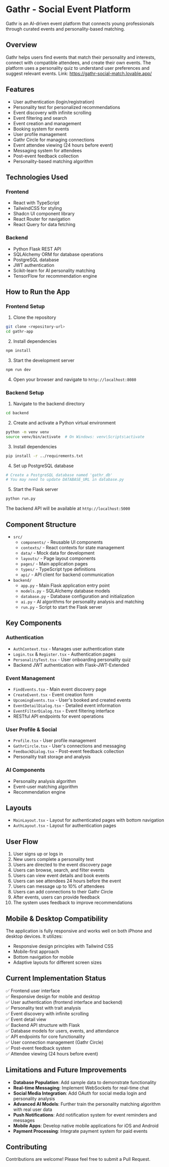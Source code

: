 
# Gathr - Social Event Platform

Gathr is an AI-driven event platform that connects young professionals through curated events and personality-based matching.

## Overview

Gathr helps users find events that match their personality and interests, connect with compatible attendees, and create their own events. The platform uses a personality quiz to understand user preferences and suggest relevant events.
Link:
https://gathr-social-match.lovable.app/

## Features

- User authentication (login/registration)
- Personality test for personalized recommendations
- Event discovery with infinite scrolling
- Event filtering and search
- Event creation and management
- Booking system for events
- User profile management
- Gathr Circle for managing connections
- Event attendee viewing (24 hours before event)
- Messaging system for attendees
- Post-event feedback collection
- Personality-based matching algorithm

## Technologies Used

### Frontend
- React with TypeScript
- TailwindCSS for styling
- Shadcn UI component library
- React Router for navigation
- React Query for data fetching

### Backend
- Python Flask REST API
- SQLAlchemy ORM for database operations
- PostgreSQL database
- JWT authentication
- Scikit-learn for AI personality matching
- TensorFlow for recommendation engine

## How to Run the App

### Frontend Setup

1. Clone the repository
```bash
git clone <repository-url>
cd gathr-app
```

2. Install dependencies
```bash
npm install
```

3. Start the development server
```bash
npm run dev
```

4. Open your browser and navigate to `http://localhost:8080`

### Backend Setup

1. Navigate to the backend directory
```bash
cd backend
```

2. Create and activate a Python virtual environment
```bash
python -m venv venv
source venv/bin/activate  # On Windows: venv\Scripts\activate
```

3. Install dependencies
```bash
pip install -r ../requirements.txt
```

4. Set up PostgreSQL database
```bash
# Create a PostgreSQL database named 'gathr_db'
# You may need to update DATABASE_URL in database.py
```

5. Start the Flask server
```bash
python run.py
```

The backend API will be available at `http://localhost:5000`

## Component Structure

- `src/`
  - `components/` - Reusable UI components
  - `contexts/` - React contexts for state management
  - `data/` - Mock data for development
  - `layouts/` - Page layout components
  - `pages/` - Main application pages
  - `types/` - TypeScript type definitions
  - `api/` - API client for backend communication
- `backend/`
  - `app.py` - Main Flask application entry point
  - `models.py` - SQLAlchemy database models
  - `database.py` - Database configuration and initialization
  - `ai.py` - AI algorithms for personality analysis and matching
  - `run.py` - Script to start the Flask server

## Key Components

### Authentication
- `AuthContext.tsx` - Manages user authentication state
- `Login.tsx` & `Register.tsx` - Authentication pages
- `PersonalityTest.tsx` - User onboarding personality quiz
- Backend JWT authentication with Flask-JWT-Extended

### Event Management
- `FindEvents.tsx` - Main event discovery page
- `CreateEvent.tsx` - Event creation form
- `UpcomingEvents.tsx` - User's booked and created events
- `EventDetailDialog.tsx` - Detailed event information
- `EventFilterDialog.tsx` - Event filtering interface
- RESTful API endpoints for event operations

### User Profile & Social
- `Profile.tsx` - User profile management
- `GathrCircle.tsx` - User's connections and messaging
- `FeedbackDialog.tsx` - Post-event feedback collection
- Personality trait storage and analysis

### AI Components
- Personality analysis algorithm
- Event-user matching algorithm
- Recommendation engine

## Layouts
- `MainLayout.tsx` - Layout for authenticated pages with bottom navigation
- `AuthLayout.tsx` - Layout for authentication pages

## User Flow
1. User signs up or logs in
2. New users complete a personality test
3. Users are directed to the event discovery page
4. Users can browse, search, and filter events
5. Users can view event details and book events
6. Users can see attendees 24 hours before the event
7. Users can message up to 10% of attendees
8. Users can add connections to their Gathr Circle
9. After events, users can provide feedback
10. The system uses feedback to improve recommendations

## Mobile & Desktop Compatibility
The application is fully responsive and works well on both iPhone and desktop devices. It utilizes:
- Responsive design principles with Tailwind CSS
- Mobile-first approach
- Bottom navigation for mobile
- Adaptive layouts for different screen sizes

## Current Implementation Status

✅ Frontend user interface  
✅ Responsive design for mobile and desktop  
✅ User authentication (frontend interface and backend)  
✅ Personality test with trait analysis  
✅ Event discovery with infinite scrolling  
✅ Event detail view  
✅ Backend API structure with Flask  
✅ Database models for users, events, and attendance  
✅ API endpoints for core functionality  
✅ User connection management (Gathr Circle)  
✅ Post-event feedback system  
✅ Attendee viewing (24 hours before event)  

## Limitations and Future Improvements

- **Database Population**: Add sample data to demonstrate functionality
- **Real-time Messaging**: Implement WebSockets for real-time chat
- **Social Media Integration**: Add OAuth for social media login and personality analysis
- **Advanced AI Models**: Further train the personality matching algorithm with real user data
- **Push Notifications**: Add notification system for event reminders and messages
- **Mobile Apps**: Develop native mobile applications for iOS and Android
- **Payment Processing**: Integrate payment system for paid events

## Contributing
Contributions are welcome! Please feel free to submit a Pull Request.
